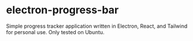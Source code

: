 # electron-progress-bar

Simple progress tracker application written in Electron, React, and Tailwind for personal use. Only tested on Ubuntu.
